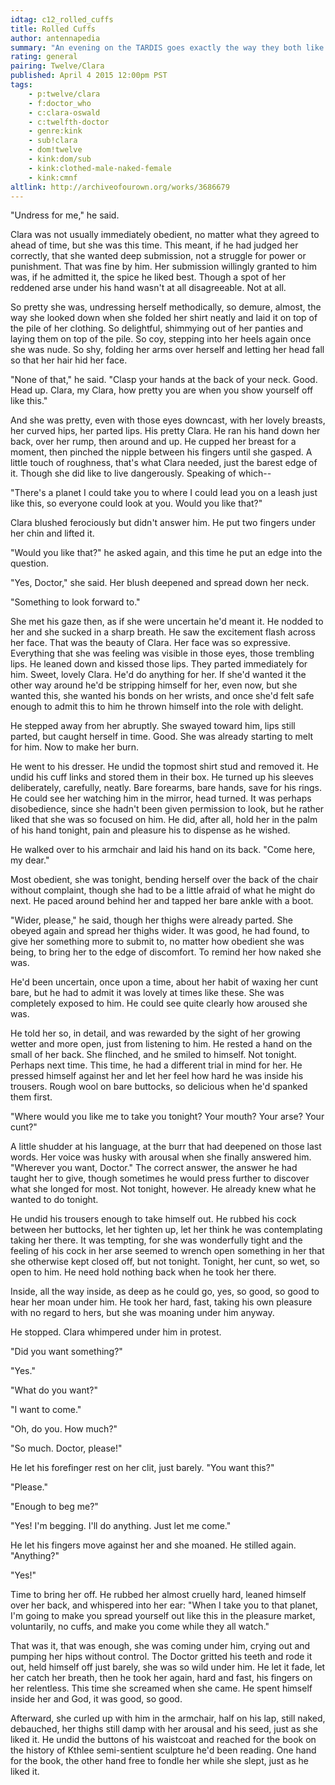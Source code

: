 ```yaml
---
idtag: c12_rolled_cuffs
title: Rolled Cuffs
author: antennapedia
summary: "An evening on the TARDIS goes exactly the way they both like it."
rating: general
pairing: Twelve/Clara
published: April 4 2015 12:00pm PST
tags:
    - p:twelve/clara
    - f:doctor_who
    - c:clara-oswald
    - c:twelfth-doctor
    - genre:kink
    - sub!clara
    - dom!twelve
    - kink:dom/sub
    - kink:clothed-male-naked-female
    - kink:cmnf
altlink: http://archiveofourown.org/works/3686679
---
```

"Undress for me," he said.

Clara was not usually immediately obedient, no matter what they agreed to ahead of time, but she was this time. This meant, if he had judged her correctly, that she wanted deep submission, not a struggle for power or punishment. That was fine by him. Her submission willingly granted to him was, if he admitted it, the spice he liked best. Though a spot of her reddened arse under his hand wasn't at all disagreeable. Not at all.

So pretty she was, undressing herself methodically, so demure, almost, the way she looked down when she folded her shirt neatly and laid it on top of the pile of her clothing. So delightful, shimmying out of her panties and laying them on top of the pile. So coy, stepping into her heels again once she was nude. So shy, folding her arms over herself and letting her head fall so that her hair hid her face.

"None of that," he said. "Clasp your hands at the back of your neck. Good. Head up. Clara, my Clara, how pretty you are when you show yourself off like this."

And she was pretty, even with those eyes downcast, with her lovely breasts, her curved hips, her parted lips. His pretty Clara. He ran his hand down her back, over her rump, then around and up. He cupped her breast for a moment, then pinched the nipple between his fingers until she gasped. A little touch of roughness, that's what Clara needed, just the barest edge of it. Though she did like to live dangerously. Speaking of which--

"There's a planet I could take you to where I could lead you on a leash just like this, so everyone could look at you. Would you like that?"

Clara blushed ferociously but didn't answer him. He put two fingers under her chin and lifted it.

"Would you like that?" he asked again, and this time he put an edge into the question.

"Yes, Doctor," she said. Her blush deepened and spread down her neck.

"Something to look forward to."

She met his gaze then, as if she were uncertain he'd meant it. He nodded to her and she sucked in a sharp breath. He saw the excitement flash across her face. That was the beauty of Clara. Her face was so expressive. Everything that she was feeling was visible in those eyes, those trembling lips. He leaned down and kissed those lips. They parted immediately for him. Sweet, lovely Clara. He'd do anything for her. If she'd wanted it the other way around he'd be stripping himself for her, even now, but she wanted this, she wanted his bonds on her wrists, and once she'd felt safe enough to admit this to him he thrown himself into the role with delight.

He stepped away from her abruptly. She swayed toward him, lips still parted, but caught herself in time. Good. She was already starting to melt for him. Now to make her burn.

He went to his dresser. He undid the topmost shirt stud and removed it. He undid his cuff links and stored them in their box. He turned up his sleeves deliberately, carefully, neatly. Bare forearms, bare hands, save for his rings. He could see her watching him in the mirror, head turned. It was perhaps disobedience, since she hadn't been given permission to look, but he rather liked that she was so focused on him. He did, after all, hold her in the palm of his hand tonight, pain and pleasure his to dispense as he wished.

He walked over to his armchair and laid his hand on its back. "Come here, my dear."

Most obedient, she was tonight, bending herself over the back of the chair without complaint, though she had to be a little afraid of what he might do next. He paced around behind her and tapped her bare ankle with a boot.

"Wider, please," he said, though her thighs were already parted. She obeyed again and spread her thighs wider. It was good, he had found, to give her something more to submit to, no matter how obedient she was being, to bring her to the edge of discomfort. To remind her how naked she was.

He'd been uncertain, once upon a time, about her habit of waxing her cunt bare, but he had to admit it was lovely at times like these. She was completely exposed to him. He could see quite clearly how aroused she was.

He told her so, in detail, and was rewarded by the sight of her growing wetter and more open, just from listening to him. He rested a hand on the small of her back. She flinched, and he smiled to himself. Not tonight. Perhaps next time. This time, he had a different trial in mind for her. He pressed himself against her and let her feel how hard he was inside his trousers. Rough wool on bare buttocks, so delicious when he'd spanked them first.

"Where would you like me to take you tonight? Your mouth? Your arse? Your cunt?"

A little shudder at his language, at the burr that had deepened on those last words. Her voice was husky with arousal when she finally answered him. "Wherever you want, Doctor." The correct answer, the answer he had taught her to give, though sometimes he would press further to discover what she longed for most. Not tonight, however. He already knew what he wanted to do tonight.

He undid his trousers enough to take himself out. He rubbed his cock between her buttocks, let her tighten up, let her think he was contemplating taking her there. It was tempting, for she was wonderfully tight and the feeling of his cock in her arse seemed to wrench open something in her that she otherwise kept closed off, but not tonight. Tonight, her cunt, so wet, so open to him. He need hold nothing back when he took her there.

Inside, all the way inside, as deep as he could go, yes, so good, so good to hear her moan under him. He took her hard, fast, taking his own pleasure with no regard to hers, but she was moaning under him anyway.

He stopped. Clara whimpered under him in protest.

"Did you want something?"

"Yes."

"What do you want?"

"I want to come."

"Oh, do you. How much?"

"So much. Doctor, please!"

He let his forefinger rest on her clit, just barely. "You want this?"

"Please."

"Enough to beg me?"

"Yes! I'm begging. I'll do anything. Just let me come."

He let his fingers move against her and she moaned. He stilled again. "Anything?"

"Yes!"

Time to bring her off. He rubbed her almost cruelly hard, leaned himself over her back, and whispered into her ear: "When I take you to that planet, I'm going to make you spread yourself out like this in the pleasure market, voluntarily, no cuffs, and make you come while they all watch."

That was it, that was enough, she was coming under him, crying out and pumping her hips without control. The Doctor gritted his teeth and rode it out, held himself off just barely, she was so wild under him. He let it fade, let her catch her breath, then he took her again, hard and fast, his fingers on her relentless. This time she screamed when she came. He spent himself inside her and God, it was good, so good.

Afterward, she curled up with him in the armchair, half on his lap, still naked, debauched, her thighs still damp with her arousal and his seed, just as she liked it. He undid the buttons of his waistcoat and reached for the book on the history of Kthlee semi-sentient sculpture he'd been reading. One hand for the book, the other hand free to fondle her while she slept, just as he liked it.
